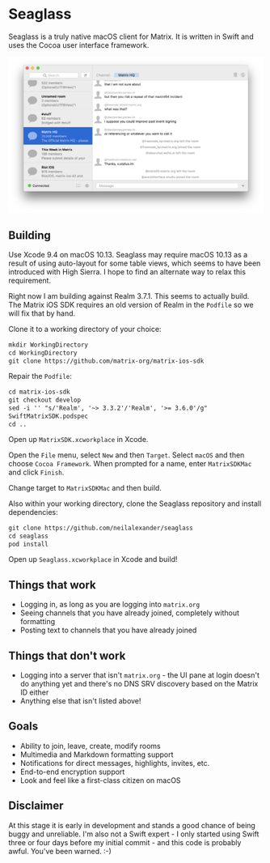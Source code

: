 # Seaglass

Seaglass is a truly native macOS client for Matrix. It is written in Swift and
uses the Cocoa user interface framework.

![Screenshot of Seaglass](image.png)

## Building

Use Xcode 9.4 on macOS 10.13. Seaglass may require macOS 10.13 as a result of
using auto-layout for some table views, which seems to have been introduced with
High Sierra. I hope to find an alternate way to relax this requirement.

Right now I am building against Realm 3.7.1. This seems to actually build. The
Matrix iOS SDK requires an old version of Realm in the `Podfile` so we will fix
that by hand.

Clone it to a working directory of your choice:
```
mkdir WorkingDirectory
cd WorkingDirectory
git clone https://github.com/matrix-org/matrix-ios-sdk
```
Repair the `Podfile`:
```
cd matrix-ios-sdk
git checkout develop
sed -i '' "s/'Realm', '~> 3.3.2'/'Realm', '>= 3.6.0'/g" SwiftMatrixSDK.podspec
cd ..
```
Open up `MatrixSDK.xcworkplace` in Xcode.

Open the `File` menu, select `New` and then `Target`. Select `macOS` and then
choose `Cocoa Framework`. When prompted for a name, enter `MatrixSDKMac` and
click `Finish`.

Change target to `MatrixSDKMac` and then build.

Also within your working directory, clone the Seaglass repository and install
dependencies:
```
git clone https://github.com/neilalexander/seaglass
cd seaglass
pod install
```
Open up `Seaglass.xcworkplace` in Xcode and build!

## Things that work

- Logging in, as long as you are logging into `matrix.org`
- Seeing channels that you have already joined, completely without formatting
- Posting text to channels that you have already joined

## Things that don't work

- Logging into a server that isn't `matrix.org` - the UI pane at login doesn't
  do anything yet and there's no DNS SRV discovery based on the Matrix ID either
- Anything else that isn't listed above!

## Goals

- Ability to join, leave, create, modify rooms
- Multimedia and Markdown formatting support
- Notifications for direct messages, highlights, invites, etc.
- End-to-end encryption support
- Look and feel like a first-class citizen on macOS

## Disclaimer

At this stage it is early in development and stands a good chance of being buggy
and unreliable. I'm also not a Swift expert - I only started using Swift three
or four days before my initial commit - and this code is probably awful. You've
been warned. :-)
